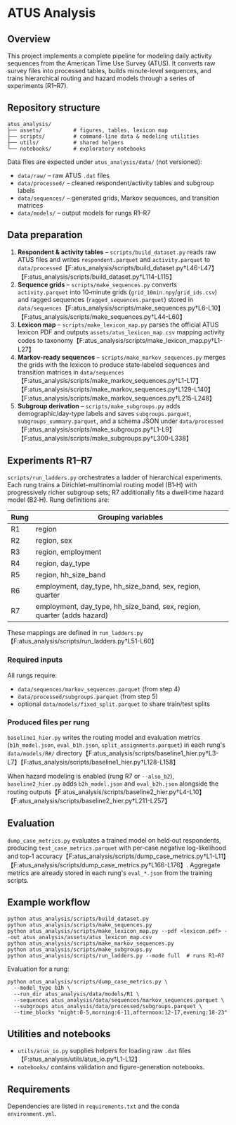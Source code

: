 # ATUS Analysis

## Overview
This project implements a complete pipeline for modeling daily activity sequences from the American Time Use Survey (ATUS).  It converts raw survey files into processed tables, builds minute-level sequences, and trains hierarchical routing and hazard models through a series of experiments (R1–R7).

## Repository structure
```
atus_analysis/
├── assets/          # figures, tables, lexicon map
├── scripts/         # command-line data & modeling utilities
├── utils/           # shared helpers
└── notebooks/       # exploratory notebooks
```
Data files are expected under `atus_analysis/data/` (not versioned):
- `data/raw/` – raw ATUS `.dat` files
- `data/processed/` – cleaned respondent/activity tables and subgroup labels
- `data/sequences/` – generated grids, Markov sequences, and transition matrices
- `data/models/` – output models for rungs R1–R7

## Data preparation
1. **Respondent & activity tables** – `scripts/build_dataset.py` reads raw ATUS files and writes `respondent.parquet` and `activity.parquet` to `data/processed`【F:atus_analysis/scripts/build_dataset.py†L46-L47】【F:atus_analysis/scripts/build_dataset.py†L114-L115】
2. **Sequence grids** – `scripts/make_sequences.py` converts `activity.parquet` into 10‑minute grids (`grid_10min.npy`/`grid_ids.csv`) and ragged sequences (`ragged_sequences.parquet`) stored in `data/sequences`【F:atus_analysis/scripts/make_sequences.py†L6-L10】【F:atus_analysis/scripts/make_sequences.py†L44-L60】
3. **Lexicon map** – `scripts/make_lexicon_map.py` parses the official ATUS lexicon PDF and outputs `assets/atus_lexicon_map.csv` mapping activity codes to taxonomy【F:atus_analysis/scripts/make_lexicon_map.py†L1-L27】
4. **Markov-ready sequences** – `scripts/make_markov_sequences.py` merges the grids with the lexicon to produce state‑labeled sequences and transition matrices in `data/sequences`【F:atus_analysis/scripts/make_markov_sequences.py†L1-L17】【F:atus_analysis/scripts/make_markov_sequences.py†L129-L140】【F:atus_analysis/scripts/make_markov_sequences.py†L215-L248】
5. **Subgroup derivation** – `scripts/make_subgroups.py` adds demographic/day-type labels and saves `subgroups.parquet`, `subgroups_summary.parquet`, and a schema JSON under `data/processed`【F:atus_analysis/scripts/make_subgroups.py†L1-L9】【F:atus_analysis/scripts/make_subgroups.py†L300-L338】

## Experiments R1–R7
`scripts/run_ladders.py` orchestrates a ladder of hierarchical experiments.  Each rung trains a Dirichlet–multinomial routing model (B1‑H) with progressively richer subgroup sets; R7 additionally fits a dwell‑time hazard model (B2‑H).  Rung definitions are:

| Rung | Grouping variables |
|------|-------------------|
| R1 | region |
| R2 | region, sex |
| R3 | region, employment |
| R4 | region, day_type |
| R5 | region, hh_size_band |
| R6 | employment, day_type, hh_size_band, sex, region, quarter |
| R7 | employment, day_type, hh_size_band, sex, region, quarter (adds hazard) |

These mappings are defined in `run_ladders.py`【F:atus_analysis/scripts/run_ladders.py†L51-L60】

### Required inputs
All rungs require:
- `data/sequences/markov_sequences.parquet` (from step 4)
- `data/processed/subgroups.parquet` (from step 5)
- optional `data/models/fixed_split.parquet` to share train/test splits

### Produced files per rung
`baseline1_hier.py` writes the routing model and evaluation metrics (`b1h_model.json`, `eval_b1h.json`, `split_assignments.parquet`) in each rung's `data/models/R#/` directory【F:atus_analysis/scripts/baseline1_hier.py†L3-L7】【F:atus_analysis/scripts/baseline1_hier.py†L128-L158】

When hazard modeling is enabled (rung R7 or `--also_b2`), `baseline2_hier.py` adds `b2h_model.json` and `eval_b2h.json` alongside the routing outputs【F:atus_analysis/scripts/baseline2_hier.py†L4-L10】【F:atus_analysis/scripts/baseline2_hier.py†L211-L257】

## Evaluation
`dump_case_metrics.py` evaluates a trained model on held‑out respondents, producing `test_case_metrics.parquet` with per‑case negative log-likelihood and top‑1 accuracy【F:atus_analysis/scripts/dump_case_metrics.py†L1-L11】【F:atus_analysis/scripts/dump_case_metrics.py†L166-L176】.  Aggregate metrics are already stored in each rung's `eval_*.json` from the training scripts.

## Example workflow
```
python atus_analysis/scripts/build_dataset.py
python atus_analysis/scripts/make_sequences.py
python atus_analysis/scripts/make_lexicon_map.py --pdf <lexicon.pdf> --out atus_analysis/assets/atus_lexicon_map.csv
python atus_analysis/scripts/make_markov_sequences.py
python atus_analysis/scripts/make_subgroups.py
python atus_analysis/scripts/run_ladders.py --mode full  # runs R1–R7
```
Evaluation for a rung:
```
python atus_analysis/scripts/dump_case_metrics.py \
  --model_type b1h \
  --run_dir atus_analysis/data/models/R1 \
  --sequences atus_analysis/data/sequences/markov_sequences.parquet \
  --subgroups atus_analysis/data/processed/subgroups.parquet \
  --time_blocks "night:0-5,morning:6-11,afternoon:12-17,evening:18-23"
```

## Utilities and notebooks
- `utils/atus_io.py` supplies helpers for loading raw `.dat` files【F:atus_analysis/utils/atus_io.py†L1-L12】
- `notebooks/` contains validation and figure-generation notebooks.

## Requirements
Dependencies are listed in `requirements.txt` and the conda `environment.yml`.